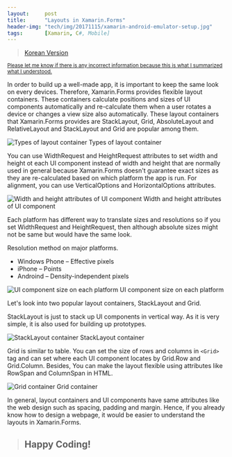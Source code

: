 ```yaml
---
layout:     post
title:      "Layouts in Xamarin.Forms"
header-img: "tech/img/20171115/xamarin-android-emulator-setup.jpg"
tags:       [Xamarin, C#, Mobile]
---
```

<blockquote>
<a href="{{ site.baseurl }}/tech/2017/12/15/layouts-in-xamarin-forms-kr/">Korean Version</a>
</blockquote>
<p>
<u><small>Please let me know if there is any incorrect information because this is what I summarized what I understood.</small></u>
</p>
<p>
In order to build up a well-made app, it is important to keep the same look on every devices. Therefore, Xamarin.Forms provides flexible layout containers. These containers calculate positions and sizes of UI components automatically and re-calculate them when a user rotates a device or changes a view size also automatically. These layout containers that Xamarin.Forms provides are StackLayout, Grid, AbsoluteLayout and RelativeLayout and StackLayout and Grid are popular among them.
</p>
<a class="popupImg">
    <img src="{{ site.baseurl }}/tech/img/20171215/1.png" alt="Types of layout container">
</a>
<span class="caption text-muted">Types of layout container</span>
<p>
You can use WidthRequest and HeightRequest attributes to set width and height ot each UI component instead of width and height that are normally used in general because Xamarin.Forms doesn't guarantee exact sizes as they are re-calculated based on which platform the app is run. For alignment, you can use VerticalOptions and HorizontalOptions attributes.
</p>
<a class="popupImg">
    <img src="{{ site.baseurl }}/tech/img/20171215/2.png" alt="Width and height attributes of UI component">
</a>
<span class="caption text-muted">Width and height attributes of UI component</span>
<p>
Each platform has different way to translate sizes and resolutions so if you set WidthRequest and HeightRequest, then although absolute sizes might not be same but would have the same look.
</p>
Resolution method on major platforms.
<ul>
    <li>Windows Phone – Effective pixels</li>
    <li>iPhone – Points</li>
    <li>Androind – Density-independent pixels</li>
</ul>
<a class="popupImg">
    <img src="{{ site.baseurl }}/tech/img/20171215/4.png" alt="UI component size on each platform">
</a>
<span class="caption text-muted">UI component size on each platform</span>
<p>
Let's look into two popular layout containers, StackLayout and Grid.
</p>
<p>
StackLayout is just to stack up UI components in vertical way. As it is very simple, it is also used for building up prototypes.
</p>
<a class="popupImg">
    <img src="{{ site.baseurl }}/tech/img/20171215/5.png" alt="StackLayout container">
</a>
<span class="caption text-muted">StackLayout container</span>
<p>
Grid is similar to table. You can set the size of rows and columns in <code>&lt;Grid&gt;</code> tag and can set where each UI component locates by Grid.Row and Grid.Column. Besides, You can make the layout flexible using attributes like RowSpan and ColumnSpan in HTML.
</p>
<a class="popupImg">
    <img src="{{ site.baseurl }}/tech/img/20171215/6.png" alt="Grid container">
</a>
<span class="caption text-muted">Grid container</span>
<p>
In general, layout containers and UI components have same attributes like the web design such as spacing, padding and margin. Hence, if you already know how to design a webpage, it would be easier to understand the layouts in Xamarin.Forms.
</p>
<blockquote><h2 class="section-heading">Happy Coding!</h2></blockquote>